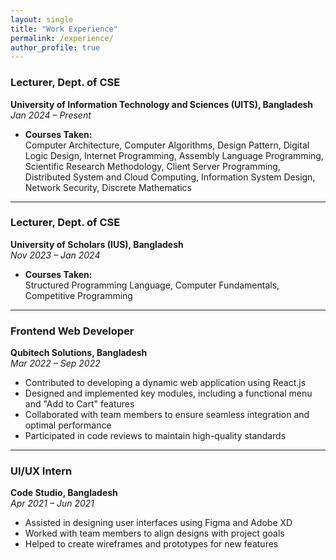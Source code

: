 ```yaml
---
layout: single
title: "Work Experience"
permalink: /experience/
author_profile: true
---
```


### Lecturer, Dept. of CSE  
**University of Information Technology and Sciences (UITS), Bangladesh**  
*Jan 2024 – Present*

- **Courses Taken:**  
  Computer Architecture, Computer Algorithms, Design Pattern, Digital Logic Design, Internet Programming, Assembly Language Programming, Scientific Research 
  Methodology, Client Server Programming, Distributed System and Cloud Computing, Information System Design, Network Security, Discrete Mathematics

---

### Lecturer, Dept. of CSE  
**University of Scholars (IUS), Bangladesh**  
*Nov 2023 – Jan 2024*

- **Courses Taken:**  
  Structured Programming Language, Computer Fundamentals, Competitive Programming

---

### Frontend Web Developer  
**Qubitech Solutions, Bangladesh**  
*Mar 2022 – Sep 2022*

- Contributed to developing a dynamic web application using React.js  
- Designed and implemented key modules, including a functional menu and "Add to Cart" features  
- Collaborated with team members to ensure seamless integration and optimal performance  
- Participated in code reviews to maintain high-quality standards

---

### UI/UX Intern  
**Code Studio, Bangladesh**  
*Apr 2021 – Jun 2021*

- Assisted in designing user interfaces using Figma and Adobe XD  
- Worked with team members to align designs with project goals  
- Helped to create wireframes and prototypes for new features
